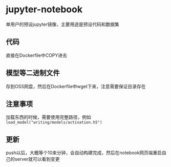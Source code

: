 # jupyter-notebook

单用户的预设jupyter镜像，主要用途是预设代码和数据集

## 代码

直接在Dockerfile中COPY进去

## 模型等二进制文件

存到OSS网盘，然后在Dockerfile中wget下来，注意需要保证目录存在

## 注意事项

加载东西的时候，需要使用完整路径，例如`load_model("writing/models/activation.h5")`

## 更新

push以后，大概等个10来分钟，会自动构建完成，然后在notebook网页端重启自己的server就可以看到变更
